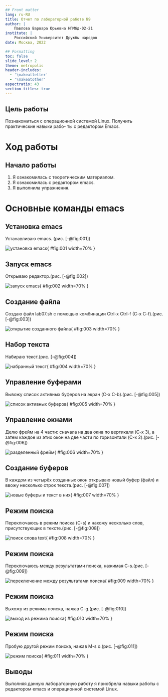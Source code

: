 ```yaml
---
## Front matter
lang: ru-RU
title: Отчет по лабораторной работе №9
author: |
	Павлова Варвара Юрьевна НПМбд-02-21
institute: |
	Российский Университет Дружбы народов
date: Москва, 2022

## Formatting
toc: false
slide_level: 2
theme: metropolis
header-includes: 
  - '\makeatletter'
  - '\makeatother'
aspectratio: 43
section-titles: true
---
```


## Цель работы 

Познакомиться с операционной системой Linux. Получить практические навыки рабо-
ты с редактором Emacs.

# Ход работы

## Начало работы

1. Я ознакомилась с теоретическим материалом.
2. Я ознакомилась с редактором emacs.
3. Я выполнила упражнения.

# Основные команды emacs

## Установка emacs

Устанавливаю emacs. (рис. [-@fig:001])

![установка emacs](img/1.png){ #fig:001 width=70% }


## Запуск emacs

Открываю редактор.(рис. [-@fig:002]) 

![запуск emacs](img/3.png){ #fig:002 width=70% }


## Создание файла

Создаю файл lab07.sh с помощью комбинации Ctrl-x Ctrl-f (C-x C-f).(рис. [-@fig:003])

![открытие созданного файла](img/2.png){ #fig:003 width=70% }


## Набор текста

Набираю текст.(рис. [-@fig:004])

![набранный текст](img/4.png){ #fig:004 width=70% }


## Управление буферами

 Вывожу список активных буферов на экран (C-x C-b).(рис. [-@fig:005])

![список активных буферов](img/5.png){ #fig:005 width=70% }


## Управление окнами

Делю фрейм на 4 части: сначала на два окна по вертикали (C-x 3), а затем каждое из этих окон на две части по горизонтали (C-x 2).(рис. [-@fig:006])

![разделенный фрейм](img/6.png){ #fig:006 width=70% }


## Создание буферов

В каждом из четырёх созданных окон открываю новый буфер (файл) и ввожу несколько строк текста.(рис. [-@fig:007])

![новые буферы и текст в них](img/7.png){ #fig:007 width=70% }


## Режим поиска

Переключаюсь в режим поиска (C-s) и нахожу несколько слов, присутствующих в тексте.(рис. [-@fig:008])

![поиск слова text](img/8.png){ #fig:008 width=70% }


## Режим поиска

Переключаюсь между результатами поиска, нажимая C-s.(рис. [-@fig:009])

![переключение между результатами поиска](img/9.png){ #fig:009 width=70% }


## Режим поиска

Выхожу из режима поиска, нажав C-g.(рис. [-@fig:010])

![выход из режима поиска](img/10.png){ #fig:010 width=70% }


## Режим поиска

Пробую другой режим поиска, нажав M-s o.(рис. [-@fig:011])

![режим поиска](img/11.png){ #fig:011 width=70% }


## Выводы

Выполняя данную лабораторную работу я приобрела навыки работы с редактором emacs и операционной системой Linux.



